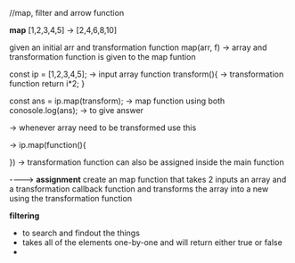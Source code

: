 //map, filter and arrow function

**map**
[1,2,3,4,5] -> [2,4,6,8,10]

given an initial arr and transformation function
map(arr, f) -> array and transformation function is given to the map funtion

const ip = [1,2,3,4,5]; -> input array
function transform(){ -> transformation function
return i\*2;
}

const ans = ip.map(transform); -> map function using both
conosole.log(ans); -> to give answer

-> whenever array need to be transformed use this

-> ip.map(function(){

}) -> transformation function can also be assigned inside the main function

----> **assignment** create an map function that takes 2 inputs an array and a transformation callback function and transforms the array into a new using the transformation function

**filtering**

- to search and findout the things
- takes all of the elements one-by-one and will return either true or false
-
